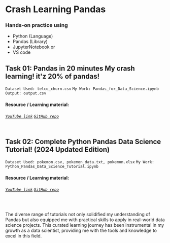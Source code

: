 # Crash Learning Pandas

### Hands-on practice using 
- Python (Language)
- Pandas (Library)
- JupyterNotebook or
- VS code

## Task 01: Pandas in 20 minutes My crash learning! it'z 20% of pandas!

`` Dataset Used: telco_churn.csv `` 
`` My Work: Pandas_for_Data_Science.ipynb ``
`` Output: output.csv ``
 <br>
#### Resource / Learning material:
*[`` YouTube link ``](https://youtu.be/tRKeLrwfUgU?si=Q0WD4FP84cBRW1Sz)* 
*[`` GitHub repo ``](https://github.com/nicknochnack/Pandasin20Minutes)* 

<br>

## Task 02: Complete Python Pandas Data Science Tutorial! (2024 Updated Edition)
`` Dataset Used: pokemon.csv, pokemon_data.txt, pokemon.xlsx `` 
`` My Work: Python_Pandas_Data_Science_Tutorial.ipynb ``
<br>
#### Resource / Learning material:
*[`` YouTube link ``](https://youtu.be/2uvysYbKdjM?si=GCVOSJgiNSoOtNZ0)* 
*[`` GitHub repo ``](https://github.com/KeithGalli/complete-pandas-tutorial)* 

<br><br>


The diverse range of tutorials not only solidified my understanding of Pandas but also equipped me with practical skills to apply in real-world data science projects. This curated learning journey has been instrumental in my growth as a data scientist, providing me with the tools and knowledge to excel in this field.


